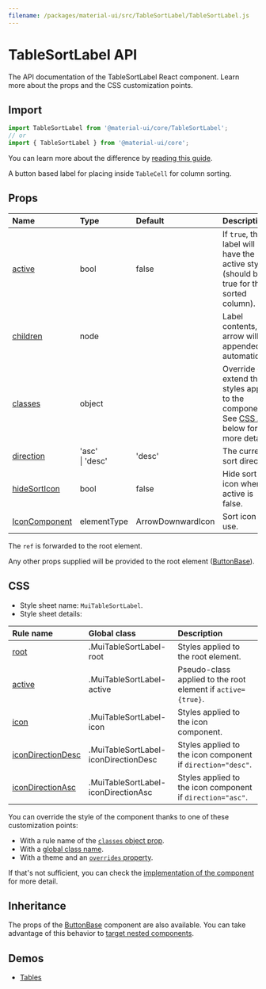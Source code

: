 ```yaml
---
filename: /packages/material-ui/src/TableSortLabel/TableSortLabel.js
---
```


<!--- This documentation is automatically generated, do not try to edit it. -->

# TableSortLabel API

<p class="description">The API documentation of the TableSortLabel React component. Learn more about the props and the CSS customization points.</p>

## Import

```js
import TableSortLabel from '@material-ui/core/TableSortLabel';
// or
import { TableSortLabel } from '@material-ui/core';
```

You can learn more about the difference by [reading this guide](/guides/minimizing-bundle-size/).

A button based label for placing inside `TableCell` for column sorting.

## Props

| Name | Type | Default | Description |
|:-----|:-----|:--------|:------------|
| <a class="anchor-link" id="props--active"></a><a href="#props--active" class="prop-name">active</a> | <span class="prop-type">bool</span> | <span class="prop-default">false</span> | If `true`, the label will have the active styling (should be true for the sorted column). |
| <a class="anchor-link" id="props--children"></a><a href="#props--children" class="prop-name">children</a> | <span class="prop-type">node</span> |  | Label contents, the arrow will be appended automatically. |
| <a class="anchor-link" id="props--classes"></a><a href="#props--classes" class="prop-name">classes</a> | <span class="prop-type">object</span> |  | Override or extend the styles applied to the component. See [CSS API](#css) below for more details. |
| <a class="anchor-link" id="props--direction"></a><a href="#props--direction" class="prop-name">direction</a> | <span class="prop-type">'asc'<br>&#124;&nbsp;'desc'</span> | <span class="prop-default">'desc'</span> | The current sort direction. |
| <a class="anchor-link" id="props--hideSortIcon"></a><a href="#props--hideSortIcon" class="prop-name">hideSortIcon</a> | <span class="prop-type">bool</span> | <span class="prop-default">false</span> | Hide sort icon when active is false. |
| <a class="anchor-link" id="props--IconComponent"></a><a href="#props--IconComponent" class="prop-name">IconComponent</a> | <span class="prop-type">elementType</span> | <span class="prop-default">ArrowDownwardIcon</span> | Sort icon to use. |

The `ref` is forwarded to the root element.

Any other props supplied will be provided to the root element ([ButtonBase](/api/button-base/)).

## CSS

- Style sheet name: `MuiTableSortLabel`.
- Style sheet details:

| Rule name | Global class | Description |
|:-----|:-------------|:------------|
| <a class="anchor-link" id="css--root"></a><a href="#css--root" class="prop-name">root</a> | <span class="prop-name">.MuiTableSortLabel-root</span> | Styles applied to the root element.
| <a class="anchor-link" id="css--active"></a><a href="#css--active" class="prop-name">active</a> | <span class="prop-name">.MuiTableSortLabel-active</span> | Pseudo-class applied to the root element if `active={true}`.
| <a class="anchor-link" id="css--icon"></a><a href="#css--icon" class="prop-name">icon</a> | <span class="prop-name">.MuiTableSortLabel-icon</span> | Styles applied to the icon component.
| <a class="anchor-link" id="css--iconDirectionDesc"></a><a href="#css--iconDirectionDesc" class="prop-name">iconDirectionDesc</a> | <span class="prop-name">.MuiTableSortLabel-iconDirectionDesc</span> | Styles applied to the icon component if `direction="desc"`.
| <a class="anchor-link" id="css--iconDirectionAsc"></a><a href="#css--iconDirectionAsc" class="prop-name">iconDirectionAsc</a> | <span class="prop-name">.MuiTableSortLabel-iconDirectionAsc</span> | Styles applied to the icon component if `direction="asc"`.

You can override the style of the component thanks to one of these customization points:

- With a rule name of the [`classes` object prop](/customization/components/#overriding-styles-with-classes).
- With a [global class name](/customization/components/#overriding-styles-with-global-class-names).
- With a theme and an [`overrides` property](/customization/globals/#css).

If that's not sufficient, you can check the [implementation of the component](https://github.com/mui-org/material-ui/blob/master/packages/material-ui/src/TableSortLabel/TableSortLabel.js) for more detail.

## Inheritance

The props of the [ButtonBase](/api/button-base/) component are also available.
You can take advantage of this behavior to [target nested components](/guides/api/#spread).

## Demos

- [Tables](/components/tables/)

